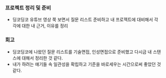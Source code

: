 ### 프로젝트 정리 및 준비

- 딩코딩코 유튜브 영상 쭉 보면서 질문 리스트 준비하고 내 프로젝트에 대비해서 각각에 대한 내 근거, 이유를 정리

### 회고

- 딩코딩코에 나왔던 질문 리스트를 기술면접, 인성면접으로 준비했고 다시금 내 스탠스에 대해서 정리한 것 같다.
- 내가 하려는 얘기들 속 일관성을 확립하고 기준을 바로세우는 시간으로써 좋았던 것 같다.
